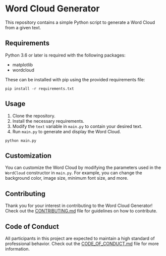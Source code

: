 # Word Cloud Generator

This repository contains a simple Python script to generate a Word Cloud from a given text. 

## Requirements

Python 3.6 or later is required with the following packages:
- matplotlib
- wordcloud

These can be installed with pip using the provided requirements file:
```
pip install -r requirements.txt
```

## Usage

1. Clone the repository.
2. Install the necessary requirements.
3. Modify the `text` variable in `main.py` to contain your desired text.
4. Run `main.py` to generate and display the Word Cloud.

```
python main.py
```

## Customization

You can customize the Word Cloud by modifying the parameters used in the `WordCloud` constructor in `main.py`. For example, you can change the background color, image size, minimum font size, and more.

## Contributing

Thank you for your interest in contributing to the Word Cloud Generator! Check out the [CONTRIBUTING.md](CONTRIBUTING.md) file for guidelines on how to contribute.

## Code of Conduct

All participants in this project are expected to maintain a high standard of professional behavior. Check out the [CODE_OF_CONDUCT.md](CODE_OF_CONDUCT.md) file for more information.
